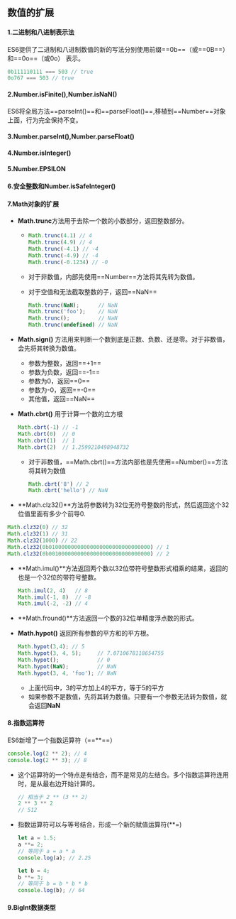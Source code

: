 ## 数值的扩展

#### 1.二进制和八进制表示法

ES6提供了二进制和八进制数值的新的写法分别使用前缀==0b==（或==0B==）和==0o==（或0o） 表示。

~~~~js
0b111110111 === 503 // true
0o767 === 503 // true
~~~~



#### 2.Number.isFinite(),Number.isNaN()

ES6将全局方法==parseInt()==和==parseFloat()==,移植到==Number==对象上面，行为完全保持不变。

#### 3.Number.parseInt(),Number.parseFloat()

#### 4.Number.isInteger()

#### 5.Number.EPSILON

#### 6.安全整数和Number.isSafeInteger()

#### 7.Math对象的扩展

* **Math.trunc**方法用于去除一个数的小数部分，返回整数部分。

  * ~~~~js
    Math.trunc(4.1) // 4
    Math.trunc(4.9) // 4
    Math.trunc(-4.1) // -4
    Math.trunc(-4.9) // -4
    Math.trunc(-0.1234) // -0
    ~~~~

  * 对于非数值，内部先使用==Number==方法将其先转为数值。

  * 对于空值和无法截取整数的子，返回==NaN==

    ~~~~js
    Math.trunc(NaN);      // NaN
    Math.trunc('foo');    // NaN
    Math.trunc();         // NaN
    Math.trunc(undefined) // NaN
    ~~~~

* **Math.sign()** 方法用来判断一个数到底是正数、负数、还是零。对于非数值，会先将其转换为数值。
  * 参数为整数，返回==+1==
  * 参数为负数，返回==-1==
  * 参数为0，返回==0==
  * 参数为-0，返回==-0==
  * 其他值，返回==NaN==

* **Math.cbrt()** 用于计算一个数的立方根

  ~~~~js
  Math.cbrt(-1) // -1
  Math.cbrt(0)  // 0
  Math.cbrt(1)  // 1
  Math.cbrt(2)  // 1.2599210498948732
  ~~~~

  * 对于非数值，==Math.cbrt()==方法内部也是先使用==Number()==方法将其转为数值

    ~~~~js
    Math.cbrt('8') // 2
    Math.cbrt('hello') // NaN
    ~~~~

* **Math.clz32()**方法将参数转为32位无符号整数的形式，然后返回这个32位值里面有多少个前导0.

~~~~js
Math.clz32(0) // 32
Math.clz32(1) // 31
Math.clz32(1000) // 22
Math.clz32(0b01000000000000000000000000000000) // 1
Math.clz32(0b00100000000000000000000000000000) // 2
~~~~

* **Math.imul()**方法返回两个数以32位带符号整数形式相乘的结果，返回的也是一个32位的带符号整数。

  ~~~js
  Math.imul(2, 4)   // 8
  Math.imul(-1, 8)  // -8
  Math.imul(-2, -2) // 4
  ~~~

* **Math.fround()**方法返回一个数的32位单精度浮点数的形式。

* **Math.hypot()** 返回所有参数的平方和的平方根。

  ~~~js
  Math.hypot(3,4); // 5
  Math.hypot(3, 4, 5);     // 7.0710678118654755
  Math.hypot();            // 0
  Math.hypot(NaN);         // NaN
  Math.hypot(3, 4, 'foo'); // NaN
  ~~~

  * 上面代码中，3的平方加上4的平方，等于5的平方
  * 如果参数不是数值，先将其转为数值。只要有一个参数无法转为数值，就会返回**NaN**

#### 8.指数运算符

ES6新增了一个指数运算符（==**==）

~~~js
console.log(2 ** 2); // 4
console.log(2 ** 3); // 8
~~~

* 这个运算符的一个特点是有结合，而不是常见的左结合。多个指数运算符连用时，是从最右边开始计算的。

  ~~~js
  // 相当于 2 ** (3 ** 2)
  2 ** 3 ** 2
  // 512
  ~~~

* 指数运算符可以与等号结合，形成一个新的赋值运算符(**=)

  ~~~js
  let a = 1.5;
  a **= 2;
  // 等同于 a = a * a
  console.log(a); // 2.25
  
  let b = 4;
  b **= 3;
  // 等同于 b = b * b * b
  console.log(b); // 64
  ~~~

  

#### 9.BigInt数据类型

